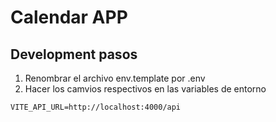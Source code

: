 # Calendar APP

## Development pasos

1. Renombrar el archivo env.template por .env
2. Hacer los camvios respectivos en las variables de entorno

```
VITE_API_URL=http://localhost:4000/api
```